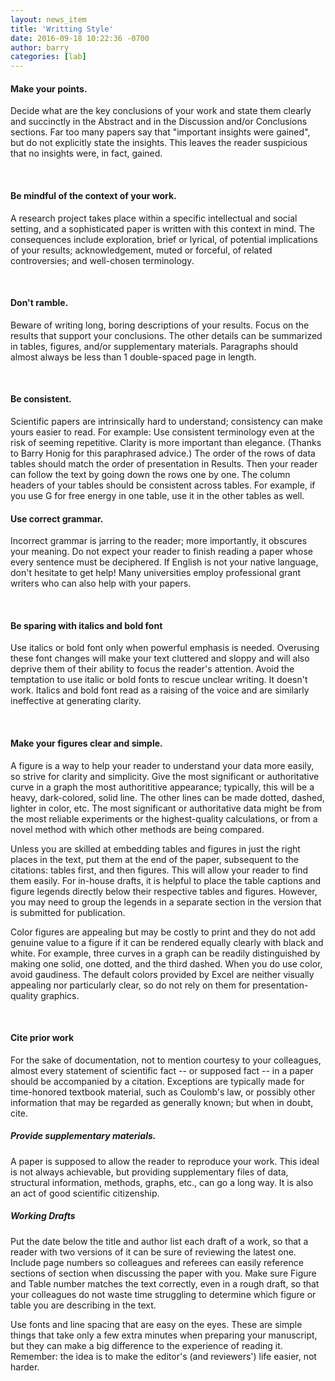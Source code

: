 ```yaml
---
layout: news_item
title: 'Writting Style'
date: 2016-09-18 10:22:36 -0700
author: barry
categories: [lab]
---
```

 
 
#### Make your points. 
Decide what are the key conclusions of your work and state them clearly and succinctly in the Abstract and in the Discussion and/or Conclusions sections. Far too many papers say that "important insights were gained", but do not explicitly state the insights. This leaves the reader suspicious that no insights were, in fact, gained.

<br />
 
#### Be mindful of the context of your work. 
A research project takes place within a specific intellectual and social setting, and a sophisticated paper is written with this context in mind. The consequences include exploration, brief or lyrical, of potential implications of your results; acknowledgement, muted or forceful, of related controversies; and well-chosen terminology.

<br />
  
#### Don't ramble.
Beware of writing long, boring descriptions of your results. Focus on the results that support your conclusions. The other details can be summarized in tables, figures, and/or supplementary materials. Paragraphs should almost always be less than 1 double-spaced page in length.
 
<br />
 
#### Be consistent. 
Scientific papers are intrinsically hard to understand; consistency can make yours easier to read. For example:
Use consistent terminology even at the risk of seeming repetitive. Clarity is more important than elegance. (Thanks to Barry Honig for this paraphrased advice.)
The order of the rows of data tables should match the order of presentation in Results. Then your reader can follow the text by going down the rows one by one.
The column headers of your tables should be consistent across tables. For example, if you use G for free energy in one table, use it in the other tables as well.

#### Use correct grammar. 
Incorrect grammar is jarring to the reader; more importantly, it obscures your meaning. Do not expect your reader to finish reading a paper whose every sentence must be deciphered. If English is not your native language, don't hesitate to get help! Many universities employ professional grant writers who can also help with your papers.

<br />
  
#### Be sparing with italics and bold font
Use italics or bold font only when powerful emphasis is needed. Overusing these font changes will make your text cluttered and sloppy and will also deprive them of their ability to focus the reader's attention. Avoid the temptation to use italic or bold fonts to rescue unclear writing. It doesn't work. Italics and bold font read as a raising of the voice and are similarly ineffective at generating clarity.

<br />
  
#### Make your figures clear and simple. 
A figure is a way to help your reader to understand your data more easily, so strive for clarity and simplicity. Give the most significant or authoritative curve in a graph the most authorititive appearance; typically, this will be a heavy, dark-colored, solid line. The other lines can be made dotted, dashed, lighter in color, etc. The most significant or authoritative data might be from the most reliable experiments or the highest-quality calculations, or from a novel method with which other methods are being compared.
 
Unless you are skilled at embedding tables and figures in just the right places in the text, put them at the end of the paper, subsequent to the citations: tables first, and then figures. This will allow your reader to find them easily. For in-house drafts, it is helpful to place the table captions and figure legends directly below their respective tables and figures. However, you may need to group the legends in a separate section in the version that is submitted for publication.

Color figures are appealing but may be costly to print and they do not add genuine value to a figure if it can be rendered equally clearly with black and white. For example, three curves in a graph can be readily distinguished by making one solid, one dotted, and the third dashed. When you do use color, avoid gaudiness. The default colors provided by Excel are neither visually appealing nor particularly clear, so do not rely on them for presentation-quality graphics.
 
<br />

#### Cite prior work
For the sake of documentation, not to mention courtesy to your colleagues, almost every statement of scientific fact -- or supposed fact -- in a paper should be accompanied by a citation. Exceptions are typically made for time-honored textbook material, such as Coulomb's law, or possibly other information that may be regarded as generally known; but when in doubt, cite.
 
##### Provide supplementary materials. 
A paper is supposed to allow the reader to reproduce your work. This ideal is not always achievable, but providing supplementary files of data, structural information, methods, graphs, etc., can go a long way. It is also an act of good scientific citizenship.
 
##### Working Drafts
Put the date below the title and author list each draft of a work, so that a reader with two versions of it can be sure of reviewing the latest one. Include page numbers so colleagues and referees can easily reference sections of section when discussing the paper with you. Make sure Figure and Table number matches the text correctly, even in a rough draft, so that your colleagues do not waste time struggling to determine which figure or table you are describing in the text.
 
Use fonts and line spacing that are easy on the eyes. These are simple things that take only a few extra minutes when preparing your manuscript, but they can make a big difference to the experience of reading it. Remember: the idea is to make the editor's (and reviewers') life easier, not harder.
 

